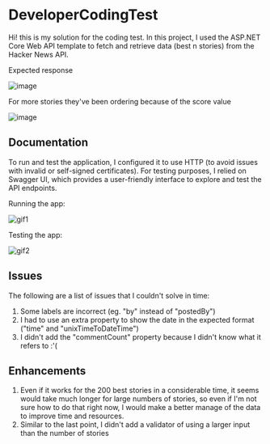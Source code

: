 # DeveloperCodingTest
Hi! this is my solution for the coding test. In this project, I used the ASP.NET Core Web API template to fetch and retrieve data (best n stories) from the Hacker News API.

Expected response

![image](https://github.com/user-attachments/assets/b4f010d5-9900-45f5-9221-bb1767d4ccab)

For more stories they've been ordering because of the score value

![image](https://github.com/user-attachments/assets/5700d5d6-dcc8-47fa-a505-46eee6319c78)

## Documentation
To run and test the application, I configured it to use HTTP (to avoid issues with invalid or self-signed certificates). For testing purposes, I relied on Swagger UI, which provides a user-friendly interface to explore and test the API endpoints.

Running the app:

![gif1](https://github.com/user-attachments/assets/44a6dbd2-4077-48e3-ae1d-51da5dbf9785)

Testing the app:

![gif2](https://github.com/user-attachments/assets/f58b6825-87b7-4b43-9f3a-c47504c34dcf)

## Issues
The following are a list of issues that I couldn't solve in time:
1. Some labels are incorrect (eg. "by" instead of "postedBy")
2. I had to use an extra property to show the date in the expected format ("time" and "unixTimeToDateTime")
3. I didn't add the "commentCount" property because I didn't know what it refers to :'(

## Enhancements
1. Even if it works for the 200 best stories in a considerable time, it seems would take much longer for large numbers of stories, so even if I'm not sure how to do that right now, I would make a better manage of the data to improve time and resources.
2. Similar to the last point, I didn't add a validator of using a larger input than the number of stories 
